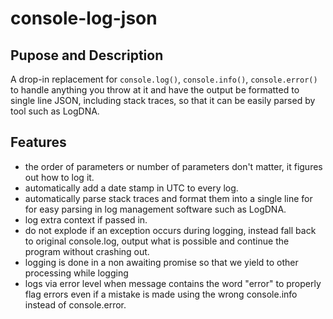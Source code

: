 # console-log-json

## Pupose and Description
A drop-in replacement for `console.log()`, `console.info()`, 
`console.error()` to handle anything you throw at it and have the 
output be formatted to single line JSON, including stack traces, 
so that it can be easily parsed by tool such as LogDNA.

## Features
- the order of parameters or number of parameters don't matter, it figures out how to log it.
- automatically add a date stamp in UTC to every log.
- automatically parse stack traces and format them into a single
line for for easy parsing in log management software such as LogDNA.
- log extra context if passed in.
- do not explode if an exception occurs during logging, instead fall
back to original console.log, output what is possible and continue 
the program without crashing out. 
- logging is done in a non awaiting promise so that we yield to other processing while logging
- logs via error level when message contains the word "error" to properly flag errors even if a mistake is made using the wrong console.info instead of console.error.